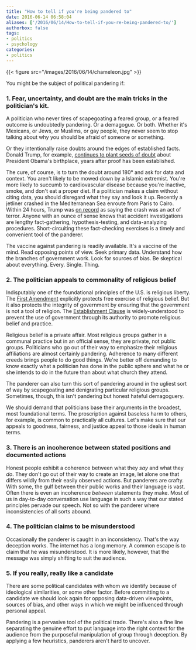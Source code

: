 ```yaml
---
title: "How to tell if you're being pandered to"
date: 2016-06-14 06:58:04
aliases: ['/2016/06/14/How-to-tell-if-you-re-being-pandered-to/']
authorbox: false
tags:
- politics
- psychology
categories:
- politics
---
```

{{< figure src="/images/2016/06/14/chameleon.jpg" >}}

You might be the subject of political pandering if:

### 1. Fear, uncertainty, and doubt are the main tricks in the politician's kit. ###

   A politician who never tires of scapegoating a feared group, or a feared outcome is undoubtedly pandering. Or a demagogue. Or both. Whether it's Mexicans, or Jews, or Muslims, or gay people, they never seem to stop talking about why you should be afraid of someone or something.

   Or they intentionally raise doubts around the edges of established facts. Donald Trump, for example, [continues to plant seeds of doubt](http://www.salon.com/2016/06/14/the_birther_candidate_rears_his_ugly_head_donald_trump_implies_president_obama_is_a_muslim_manchurian_candidate_again/) about President Obama's birthplace, years after proof has been established.

   The cure, of course, is to turn the doubt around 180° and ask for data and context. You aren't likely to be mowed down by a Islamic extremist. You're more likely to succumb to cardiovascular disease because you're inactive, smoke, and don't eat a proper diet. If a politician makes a claim without citing data, you should disregard what they say and look it up. Recently a jetliner crashed in the Mediterranean Sea enroute from Paris to Cairo. Within 24 hours, Trump was [on record](http://www.nytimes.com/live/egyptair-flight-missing-paris-cairo/donald-trump-egyptair-terrorism/) as saying the crash was an act of terror. Anyone with an ounce of sense knows that accident investigations are lengthy fact-gathering, hypothesis-testing, and data-analyzing procedures. Short-circuiting these fact-checking exercises is a timely and convenient tool of the panderer.

   The vaccine against pandering is readily available. It's a vaccine of the mind. Read opposing points of view. Seek primary data. Understand how the branches of government work. Look for sources of bias. Be skeptical about everything. Every. Single. Thing.

### 2. The politician appeals to commonality of religious belief

   Indisputably one of the foundational principles of the U.S. is religious liberty. The [First Amendment](https://www.law.cornell.edu/constitution/first_amendment) explicitly protects free exercise of religious belief. But it also protects the integrity of government by ensuring that the government is not a tool of religion. The [Establishment Clause](https://www.law.cornell.edu/wex/establishment_clause) is widely-understood to prevent the use of government through its authority to promote religious belief and practice.

   Religious belief is a private affair. Most religious groups gather in a communal practice but in an official sense, they are private, not public groups. Politicians who go out of their way to emphasize their religious affiliations are almost certainly pandering. Adherence to many different creeds brings people to do good things. We're better off demanding to know exactly what a politician has done in the public sphere and what he or she intends to do in the future than about what church they attend.

   The panderer can also turn this sort of pandering around in the ugliest sort of way by scapegoating and denigrating particular religious groups. Sometimes, though, this isn't pandering but honest hateful demagoguery.

   We should demand that politicians base their arguments in the broadest, most foundational terms. The proscription against baseless harm to others, for example, is common to practically all cultures. Let's make sure that our appeals to goodness, fairness, and justice appeal to those ideals in human terms.

### 3. There is an incoherence between stated positions and documented actions

   Honest people exhibit a coherence between what they _say_ and what they _do_. They don't go out of their way to create an image, let alone one that differs wildly from their easily observed actions. But panderers are crafty. With some, the gulf between their public works and their language is vast. Often there is even an incoherence _between_ statements they make. Most of us in day-to-day conversation use language in such a way that our stated principles pervade our speech. Not so with the panderer where inconsistencies of all sorts abound.

### 4. The politician claims to be misunderstood

   Occasionally the panderer is caught in an inconsistency. That's the way deception works. The internet has a long memory. A common escape is to claim that he was misunderstood. It is more likely, however, that the message was simply shifting to suit the audience.

### 5. If you really, really like a candidate

   There are some political candidates with whom we identify because of ideological similarities, or some other factor. Before committing to a candidate we should look again for opposing data-driven viewpoints, sources of bias, and other ways in which we might be influenced through personal appeal.

Pandering is a pervasive tool of the political trade. There's also a fine line separating the genuine effort to put language into the right context for the audience from the purposeful manipulation of group through deception. By applying a few heuristics, panderers aren't hard to uncover.
